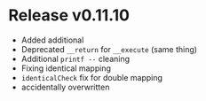 # Release v0.11.10

- Added additional 
- Deprecated `__return` for `__execute` (same thing)
- Additional `printf --` cleaning
- Fixing identical mapping
- `identicalCheck` fix for double mapping
- accidentally overwritten
